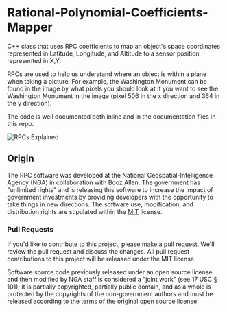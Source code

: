 # Rational-Polynomial-Coefficients-Mapper
C++ class that uses RPC coefficients to map an object's space coordinates represented in Latitude, Longitude, and Altitude to a sensor position represented in X,Y.

RPCs are used to help us understand where an object is within a plane when taking a picture. For example, the Washington Monument can be found in the image by what pixels you should look at if you want to see the Washington Monument in the image (pixel 506 in the x direction and 364 in the y direction).

The code is well documented both inline and in the documentation files in this repo.

![RPCs Explained](https://github.com/ngageoint/Rational-Polynomial-Coefficients-Mapper/blob/master/RPCsExplained.png)

## Origin
The RPC software was developed at the National Geospatial-Intelligence Agency (NGA) in collaboration with Booz Allen.  The government has "unlimited rights" and is releasing this software to increase the impact of government investments by providing developers with the opportunity to take things in new directions. The software use, modification, and distribution rights are stipulated within the [MIT](http://choosealicense.com/licenses/mit/) license.

### Pull Requests
If you'd like to contribute to this project, please make a pull request. We'll review the pull request and discuss the changes. All pull request contributions to this project will be released under the MIT license.  

Software source code previously released under an open source license and then modified by NGA staff is considered a "joint work" (see 17 USC § 101); it is partially copyrighted, partially public domain, and as a whole is protected by the copyrights of the non-government authors and must be released according to the terms of the original open source license.
